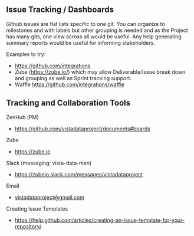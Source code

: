 
## Issue Tracking / Dashboards
Github issues are flat lists specific to one git. You can organize to milestones and with labels but other grouping is needed and as the Project has many gits, one view across all would be useful. Any help generating summary reports would be useful for informing stakeholders.

Examples to try:
 * https://github.com/integrations
  * Zube (https://zube.io/) which may allow Deliverable/Issue break down and grouping as well as Sprint tracking support.
  * Waffle https://github.com/integrations/waffle


## Tracking and Collaboration Tools

ZenHub (PM)
* https://github.com/vistadataproject/documents#boards

Zube
* https://zube.io

Slack (messaging:  vista-data-man)
* https://zubeio.slack.com/messages/vistadataproject

Email
* vistadataproject@gmail.com

Creating Issue Templates
* https://help.github.com/articles/creating-an-issue-template-for-your-repository/





